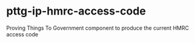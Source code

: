 # pttg-ip-hmrc-access-code
Proving Things To Government component to produce the current HMRC access code
